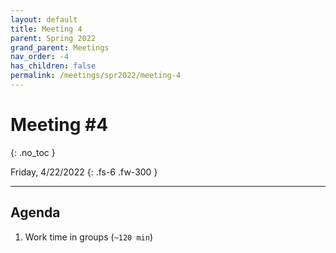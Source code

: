 ```yaml
---
layout: default
title: Meeting 4
parent: Spring 2022
grand_parent: Meetings
nav_order: -4
has_children: false
permalink: /meetings/spr2022/meeting-4
---
```


# Meeting #4
{: .no_toc }

Friday, 4/22/2022
{: .fs-6 .fw-300 }

---

## Agenda
1. Work time in groups (`~120 min`)
